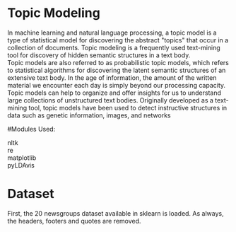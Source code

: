 # Topic Modeling<br>

In machine learning and natural language processing, a topic model is a type of statistical model for discovering the abstract "topics" that occur in a collection of documents. Topic modeling is a frequently used text-mining tool for discovery of hidden semantic structures in a text body.<br>
Topic models are also referred to as probabilistic topic models, which refers to statistical algorithms for discovering the latent semantic structures of an extensive text body. In the age of information, the amount of the written material we encounter each day is simply beyond our processing capacity. Topic models can help to organize and offer insights for us to understand large collections of unstructured text bodies. Originally developed as a text-mining tool, topic models have been used to detect instructive structures in data such as genetic information, images, and networks

#Modules Used:

nltk<br>
re<br>
matplotlib<br>
pyLDAvis<br>

# Dataset<br>

First, the 20 newsgroups dataset available in sklearn is loaded. As always, the headers, footers and quotes are removed.

